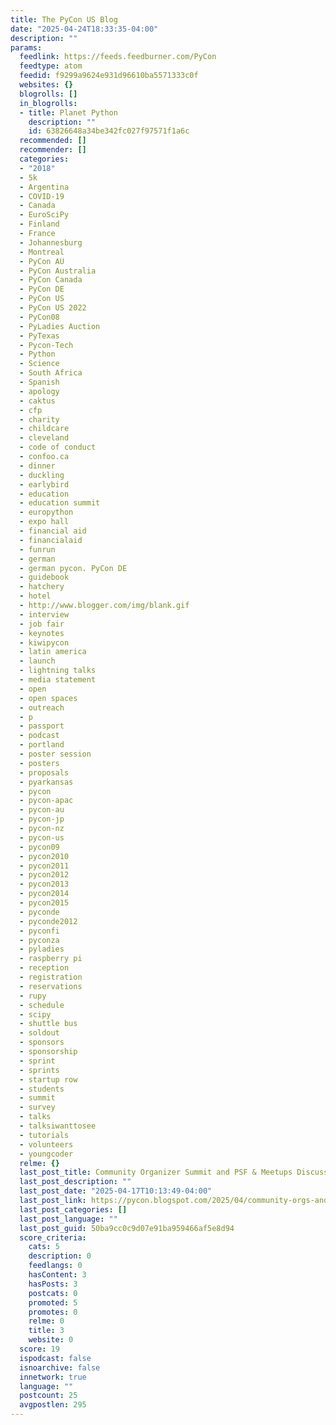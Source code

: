 ```yaml
---
title: The PyCon US Blog
date: "2025-04-24T18:33:35-04:00"
description: ""
params:
  feedlink: https://feeds.feedburner.com/PyCon
  feedtype: atom
  feedid: f9299a9624e931d96610ba5571333c0f
  websites: {}
  blogrolls: []
  in_blogrolls:
  - title: Planet Python
    description: ""
    id: 63826648a34be342fc027f97571f1a6c
  recommended: []
  recommender: []
  categories:
  - "2018"
  - 5k
  - Argentina
  - COVID-19
  - Canada
  - EuroSciPy
  - Finland
  - France
  - Johannesburg
  - Montreal
  - PyCon AU
  - PyCon Australia
  - PyCon Canada
  - PyCon DE
  - PyCon US
  - PyCon US 2022
  - PyCon08
  - PyLadies Auction
  - PyTexas
  - Pycon-Tech
  - Python
  - Science
  - South Africa
  - Spanish
  - apology
  - caktus
  - cfp
  - charity
  - childcare
  - cleveland
  - code of conduct
  - confoo.ca
  - dinner
  - duckling
  - earlybird
  - education
  - education summit
  - europython
  - expo hall
  - financial aid
  - financialaid
  - funrun
  - german
  - german pycon. PyCon DE
  - guidebook
  - hatchery
  - hotel
  - http://www.blogger.com/img/blank.gif
  - interview
  - job fair
  - keynotes
  - kiwipycon
  - latin america
  - launch
  - lightning talks
  - media statement
  - open
  - open spaces
  - outreach
  - p
  - passport
  - podcast
  - portland
  - poster session
  - posters
  - proposals
  - pyarkansas
  - pycon
  - pycon-apac
  - pycon-au
  - pycon-jp
  - pycon-nz
  - pycon-us
  - pycon09
  - pycon2010
  - pycon2011
  - pycon2012
  - pycon2013
  - pycon2014
  - pycon2015
  - pyconde
  - pyconde2012
  - pyconfi
  - pyconza
  - pyladies
  - raspberry pi
  - reception
  - registration
  - reservations
  - rupy
  - schedule
  - scipy
  - shuttle bus
  - soldout
  - sponsors
  - sponsorship
  - sprint
  - sprints
  - startup row
  - students
  - summit
  - survey
  - talks
  - talksiwanttosee
  - tutorials
  - volunteers
  - youngcoder
  relme: {}
  last_post_title: Community Organizer Summit and PSF & Meetups Discussion
  last_post_description: ""
  last_post_date: "2025-04-17T10:13:49-04:00"
  last_post_link: https://pycon.blogspot.com/2025/04/community-orgs-and-meetups.html
  last_post_categories: []
  last_post_language: ""
  last_post_guid: 50ba9cc0c9d07e91ba959466af5e8d94
  score_criteria:
    cats: 5
    description: 0
    feedlangs: 0
    hasContent: 3
    hasPosts: 3
    postcats: 0
    promoted: 5
    promotes: 0
    relme: 0
    title: 3
    website: 0
  score: 19
  ispodcast: false
  isnoarchive: false
  innetwork: true
  language: ""
  postcount: 25
  avgpostlen: 295
---
```

